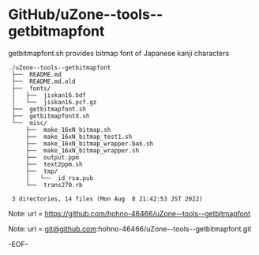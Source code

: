 # GitHub/uZone--tools--getbitmapfont

getbitmapfont.sh provides bitmap font of Japanese kanji characters

    ./uZone--tools--getbitmapfont
     ├──  README.md
     ├──  README.md.old
     ├──  fonts/
     │   ├──  jiskan16.bdf
     │   └──  jiskan16.pcf.gz
     ├──  getbitmapfont.sh
     ├──  getbitmapfontX.sh
     └──  misc/
         ├──  make_16xN_bitmap.sh
         ├──  make_16xN_bitmap_test1.sh
         ├──  make_16xN_bitmap_wrapper.bak.sh
         ├──  make_16xN_bitmap_wrapper.sh
         ├──  output.ppm
         ├──  text2ppm.sh
         ├──  tmp/
         │   └──  id_rsa.pub
         └──  trans270.rb
     
     3 directories, 14 files (Mon Aug  8 21:42:53 JST 2022)


Note: url = https://github.com/hohno-46466/uZone--tools--getbitmapfont

Note: url = git@github.com:hohno-46466/uZone--tools--getbitmapfont.git

-EOF-
